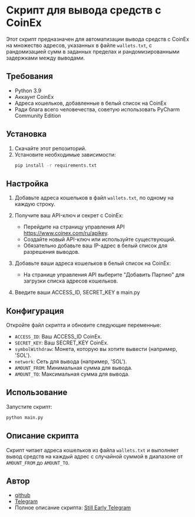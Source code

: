 # Скрипт для вывода средств с CoinEx

Этот скрипт предназначен для автоматизации вывода средств с CoinEx на множество адресов, указанных в файле `wallets.txt`, с рандомизацией сумм в заданных пределах и рандомизированными задержками между выводами.

## Требования

- Python 3.9
- Аккаунт CoinEx
- Адреса кошельков, добавленные в белый список на CoinEx
- Ради блага всего человечества, советую использовать PyCharm Community Edition

## Установка

1. Скачайте этот репозиторий.
2. Установите необходимые зависимости:
    ```bash
    pip install -r requirements.txt
    ```

## Настройка

1. Добавьте адреса кошельков в файл `wallets.txt`, по одному на каждую строку.

2. Получите ваш API-ключ и секрет с CoinEx:
   - Перейдите на страницу управления API https://www.coinex.com/ru/apikey.
   - Создайте новый API-ключ или используйте существующий.
   - Обязательно добавьте ваш IP-адрес в белый список для разрешения выводов.

3. Добавьте ваши адреса кошельков в белый список на CoinEx:
   - На странице управления API выберите "Добавить Партию" для загрузки списка адресов кошельков.

4. Введите ваши ACCESS_ID, SECRET_KEY в main.py


## Конфигурация

Откройте файл скрипта и обновите следующие переменные:

- `ACCESS_ID`: Ваш ACCESS_ID CoinEx.
- `SECRET_KEY`: Ваш SECRET_KEY CoinEx.
- `symbolWithdraw`: Монета, которую вы хотите вывести (например, 'SOL').
- `network`: Сеть для вывода (например, 'SOL').
- `AMOUNT_FROM`: Минимальная сумма для вывода.
- `AMOUNT_TO`: Максимальная сумма для вывода.

## Использование

Запустите скрипт:

```bash
python main.py
```

## Описание скрипта

Скрипт читает адреса кошельков из файла `wallets.txt` и выполняет вывод средств на каждый адрес с случайной суммой в диапазоне от `AMOUNT_FROM` до `AMOUNT_TO`.

## Автор
- [github](https://github.com/Neiroleptik)
- [Telegram](https://t.me/jero1n)
- Полное описание скрипта: [Still Early Telegram](https://t.me/Still_Early/1033)
